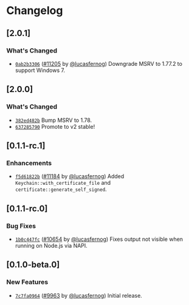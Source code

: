 # Changelog

## \[2.0.1]

### What's Changed

-   [`0ab2b3306`](https://www.github.com/tauri-apps/tauri/commit/0ab2b330644b6419f6cee1d5377bfb5cdda2ccf9)
    ([#11205](https://www.github.com/tauri-apps/tauri/pull/11205) by
    [@lucasfernog](https://www.github.com/tauri-apps/tauri/../../lucasfernog))
    Downgrade MSRV to 1.77.2 to support Windows 7.

## \[2.0.0]

### What's Changed

-   [`382ed482b`](https://www.github.com/tauri-apps/tauri/commit/382ed482bd08157c39e62f9a0aaad8802f1092cb)
    Bump MSRV to 1.78.
-   [`637285790`](https://www.github.com/tauri-apps/tauri/commit/6372857905ae9c0aedb7f482ddf6cf9f9836c9f2)
    Promote to v2 stable!

## \[0.1.1-rc.1]

### Enhancements

-   [`f5d61822b`](https://www.github.com/tauri-apps/tauri/commit/f5d61822bf5988827776dd58bed75c19364e86bd)
    ([#11184](https://www.github.com/tauri-apps/tauri/pull/11184) by
    [@lucasfernog](https://www.github.com/tauri-apps/tauri/../../lucasfernog))
    Added `Keychain::with_certificate_file` and
    `certificate::generate_self_signed`.

## \[0.1.1-rc.0]

### Bug Fixes

-   [`1b0c447fc`](https://www.github.com/tauri-apps/tauri/commit/1b0c447fcbc424e08e4260277ec178df86f45d1d)
    ([#10654](https://www.github.com/tauri-apps/tauri/pull/10654) by
    [@lucasfernog](https://www.github.com/tauri-apps/tauri/../../lucasfernog))
    Fixes output not visible when running on Node.js via NAPI.

## \[0.1.0-beta.0]

### New Features

-   [`7c7fa0964`](https://www.github.com/tauri-apps/tauri/commit/7c7fa0964db3403037fdb9a34de2b877ddb8df1c)
    ([#9963](https://www.github.com/tauri-apps/tauri/pull/9963) by
    [@lucasfernog](https://www.github.com/tauri-apps/tauri/../../lucasfernog))
    Initial release.
